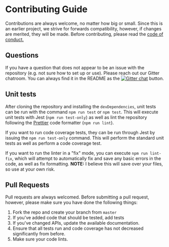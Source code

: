 # Contributing Guide
Contributions are always welcome, no matter how big or small. Since this is an
earlier project, we strive for forwards compatibility, however, if changes are
merited, they will be made. Before contributing, please read the [code of conduct.](CODE_OF_CONDUCT.md)

## Questions
If you have a question that does not appear to be an issue with the repository
(e.g. not sure how to set up or use). Please reach out our Gitter chatroom.
You can always find it in the README as the [![Gitter chat](https://badges.gitter.im/unipkg/gitter.svg)](https://gitter.im/unipkg/Lobby) button.

## Unit tests
After cloning the repository and installing the `devDependencies`, unit tests
can be run with the command `npm run test` or `npm test`. This will execute unit
tests with Jest (`npm run test-only`) as well as lint the repository following the [Prettier](https://github.com/prettier/prettier)
code formatter (`npm run lint`).

If you want to run code coverage tests, they can be run through Jest by issuing
the `npm run test-only` command. This will perform the standard unit tests as
well as perform a code coverage test.

If you want to run the linter in a "fix" mode, you can execute `npm run lint-fix`,
which will attempt to automatically fix and save any basic errors in the code, as
well as fix formatting. **NOTE:** I believe this will save over your files, so use
at your own risk.

## Pull Requests
Pull requests are always welcomed. Before submitting a pull request, however,
please make sure you have done the following things:
1. Fork the repo and create your branch from `master`
2. If you've added code that should be tested, add tests
3. If you've changed APIs, update the available documentation.
4. Ensure that all tests run and code coverage has not decreased significantly
from before.
5. Make sure your code lints.
